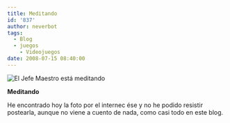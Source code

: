 ```yaml
---
title: Meditando
id: '837'
author: neverbot
tags:
  - Blog
  - juegos
    - Videojuegos
date: 2008-07-15 08:40:00
---
```


![El Jefe Maestro está meditando](./master-chief.jpg "El Jefe Maestro esta meditando")

**Meditando**

He encontrado hoy la foto por el internec ése y no he podido resistir postearla, aunque no viene a cuento de nada, como casi todo en este blog.